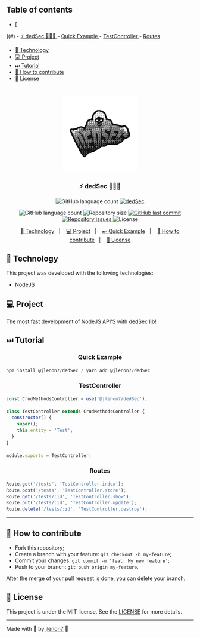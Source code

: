 <!-- START doctoc generated TOC please keep comment here to allow auto update -->
<!-- DON'T EDIT THIS SECTION, INSTEAD RE-RUN doctoc TO UPDATE -->
## Table of contents

- [
    
](#)
    - [
  ⚡ dedSec 👨🏻‍💻
](#-dedsec-%E2%80%8D)
    - [
  Quick Example
](#quick-example)
    - [
  TestController
](#testcontroller)
    - [
  Routes
](#routes)
  - [🚀 Technology](#-technology)
  - [💻 Project](#-project)
  - [⏭ Tutorial](#%E2%8F%AD-tutorial)
  - [🤔 How to contribute](#-how-to-contribute)
  - [📝 License](#-license)

<!-- END doctoc generated TOC please keep comment here to allow auto update -->

<h1 align="center">
    <img alt="Arsenal" title="#delicinhas" src=".github/dedSec.png" width="200px" />
</h1>

<h3 align="center">
  ⚡ dedSec 👨🏻‍💻
</h3>
<p align="center">
    <img alt="GitHub language count" src="https://img.shields.io/badge/Typescript-294E80.svg?style=for-the-badge&logo=typescript">
    <a href="https://npmjs.org/package/@jlenon7/ZedJS">
      <img alt="dedSec" src="https://img.shields.io/npm/v/jlenon7/dedSec.svg?style=for-the-badge&logo=npm">
    </a>
</p>
<p align="center">
  <img alt="GitHub language count" src="https://img.shields.io/github/languages/count/jlenon7/dedSec?style=for-the-badge&logo=appveyor">

  <img alt="Repository size" src="https://img.shields.io/github/repo-size/jlenon7/dedSec?style=for-the-badge&logo=appveyor">

  <a href="https://github.com/jlenon7/dedSec/commits/master">
    <img alt="GitHub last commit" src="https://img.shields.io/github/last-commit/jlenon7/dedSec?style=for-the-badge&logo=appveyor">
  </a>

  <a href="https://github.com/jlenon7/dedSec/issues">
    <img alt="Repository issues" src="https://img.shields.io/github/issues/jlenon7/dedSec?style=for-the-badge&logo=appveyor">
  </a>

  <img alt="License" src="https://img.shields.io/badge/license-MIT-brightgreen?style=for-the-badge&logo=appveyor">
</p>

<p align="center">
  <a href="#-technology">🚀 Technology</a>&nbsp;&nbsp;&nbsp;|&nbsp;&nbsp;&nbsp;
  <a href="#-project">💻 Project</a>&nbsp;&nbsp;&nbsp;|&nbsp;&nbsp;&nbsp;
  <a href="#-quick-example">⏭ Quick Example</a>&nbsp;&nbsp;&nbsp;|&nbsp;&nbsp;&nbsp;
  <a href="#-how-to-contribute">🤔 How to contribute</a>&nbsp;&nbsp;&nbsp;|&nbsp;&nbsp;&nbsp;
  <a href="#-license">📝 License</a>
</p>

## 🚀 Technology

This project was developed with the following technologies:

- [NodeJS](https://nodejs.org/en/)

## 💻 Project

The most fast development of NodeJS API'S with dedSec lib!

## ⏭ Tutorial

<h3 align="center">
  <strong>Quick Example</strong>
</h3>

```js
npm install @jlenon7/dedSec / yarn add @jlenon7/dedSec
```

<h3 align="center">
  <strong>TestController</strong>
</h3>

```js
const CrudMethodsController = use('@jlenon7/dedSec');

class TestController extends CrudMethodsController {
  constructor() {
    super();
    this.entity = 'Test';
  }
}

module.exports = TestController;
```

<h3 align="center">
  <strong>Routes</strong>
</h3>

```js
Route.get('/tests', 'TestController.index');
Route.post('/tests', 'TestController.store');
Route.get('/tests/:id', 'TestController.show');
Route.put('/tests/:id', 'TestController.update');
Route.delete('/tests/:id', 'TestController.destroy');
```

---

## 🤔 How to contribute

- Fork this repository;
- Create a branch with your feature: `git checkout -b my-feature`;
- Commit your changes: `git commit -m 'feat: My new feature'`;
- Push to your branch: `git push origin my-feature`.

After the merge of your pull request is done, you can delete your branch.

## 📝 License

This project is under the MIT license. See the [LICENSE](LICENSE.md) for more details.

---

Made with 🖤 by [jlenon7](https://github.com/jlenon7) :wave:
